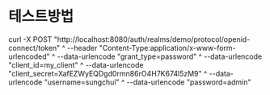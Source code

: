 # 테스트방법

curl -X POST "http://localhost:8080/auth/realms/demo/protocol/openid-connect/token" ^
--header "Content-Type:application/x-www-form-urlencoded" ^
--data-urlencode "grant_type=password" ^
--data-urlencode "client_id=my_client" ^
--data-urlencode "client_secret=XafEZWyEQDgd0rmn86rO4H7K674l5zM9" ^
--data-urlencode "username=sungchul" ^
--data-urlencode "password=admin"